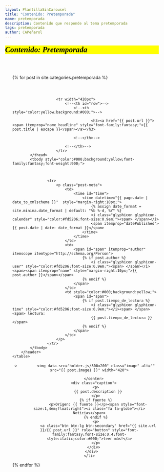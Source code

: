 ```yaml
---
layout: PlantillaSinCarousel
title: "Contenido: Pretemporada"
name: pretemporada
description: Contenido que responde al tema pretemporada
tags: pretemporada
author: CAPeñarol
---
```


<h1 style="font-family:fantasy;font-style:italic;color:#000;background:yellow;font-size:1.8em;margin-top:20px;margin-bottom:20px;" class="rounded"> Contenido: Pretemporada</h1>
<br>
<br>

<ul>
{% for post in site.categories.pretemporada %}
	<table class="table table-bordered table-striped table-responsive">
		<header class="post-header">
			<thead style="color:yellow;background:#000;font-weight:900;">
				
					
						<tr width="420px">
							<!--<th id="row">-->
								<!--<th style="color:yellow;background:#000;">-->
									
										<h3><a href="{{ post.url }}"><span itemprop="name headline" style="font-family:fantasy;">{{ post.title | escape }}</span></a></h3>
									
								<!--</th>-->
									
							<!--</th>-->
						</tr>
			</thead>
			<tbody style="color:#000;background:yellow;font-family:fantasy;font-weight:900;">			
   	            
			
				
					<tr>
						<p class="post-meta">
							<td>
								<time id="time">
									<time datetime="{{ page.date | date_to_xmlschema }}"  style="margin-right:10px;">
										{% assign date_format = site.minima.date_format | default: "%b %-d, %Y" %}
										<i class="glyphicon glyphicon-calendar" style="color:#fd5206;font-size:0.9em;"><span> </span></i>
										<span itemprop="datePublished">{{ post.date | date: date_format }}</span>
									</time>
								</time>
							</td>
							<td>
								<span id="span" itemprop="author" itemscope itemtype="http://schema.org/Person">
									{% if post.author %}
										<i class="glyphicon glyphicon-user" style="color:#fd5206;font-size:0.9em;"><span> </span></i> <span><span itemprop="name" style="margin-right:10px;">{{ post.author }}</span></span>
									{% endif %}
								</span>
							</td>
							<td style="color:#000;background:yellow;">
								<span id="span">
									{% if post.tiempo_de_lectura %}
										<i class="glyphicon glyphicon-time" style="color:#fd5206;font-size:0.9em;"></i><span> </span> <span> lectura:
										{{ post.tiempo_de_lectura }}</span>
									{% endif %}
								</span>
							</td>
						</p>
					</tr>
			</tbody>
        </header>
    </table>


<div class="row-fluid">

  <ul class="thumbnails">
    <li class="span12">
      <div class="thumbnail">
        <center>
	
	      <img data-src="holder.js/300x200" class="image" alt="" src="{{ post.image1 }}" width="420">
	  
	    </center>
        <div class="caption">
		  <p>
	        {{ post.description }}
          </p>
		  {% if fuente %}
			<p>Origen: {{ fuente }}</p><span style="font-size:1,4em;float:right"><i class="fa fa-globe"></i> Noticias</span>
		  {% endif %}
	      <p>
	        <a class="btn btn-lg btn-secondary" href="{{ site.url }}/{{ post.url }}" role="button" style="font-family:fantasy;font-size:0.4;font-style:italic;color:#000;">leer más!</a>
	      </p>
	    </div>
      </div>
    </li>
  </ul>
</div>
{% endfor %}
</ul>